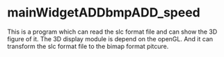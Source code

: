 # mainWidgetADDbmpADD_speed
This is a program which can read the slc format file and can show the 3D figure of it. The 3D display module is depend on the openGL.
And it can transform the slc format file to the bimap format pitcure. 
